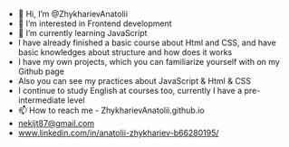 - 👋 Hi, I’m @ZhykharievAnatolii
- 👀 I’m interested in Frontend development
- 🌱 I’m currently learning JavaScript
- I have already finished a basic course about Html and CSS, and have basic knowledges about structure and how does it works
- I have my own projects, which you can familiarize yourself with on my Github page
- Also you can see my practices about JavaScript & Html & CSS
- I continue to study English at courses too, currently I have a pre-intermediate level
- 📫 How to reach me -  ZhykharievAnatolii.github.io
-  nekijt87@gmail.com
- www.linkedin.com/in/anatolii-zhykhariev-b66280195/

<!---
ZhykharievAnatolii/ZhykharievAnatolii is a ✨ special ✨ repository because its `README.md` (this file) appears on your GitHub profile.
You can click the Preview link to take a look at your changes.
--->
